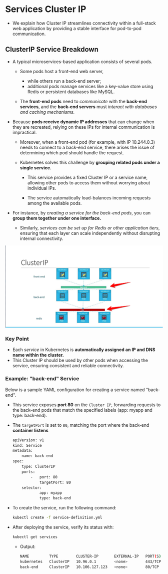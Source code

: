 # Services Cluster IP
-  We explain how Cluster IP streamlines connectivity within a full-stack web application by providing a stable interface for pod-to-pod communication.

## ClusterIP Service Breakdown

-   A typical microservices-based application consists of several pods.
    -   Some pods host a front-end web server, 
        -   while others run a back-end server; 
        -   additional pods manage services like a key-value store using Redis or persistent databases like MySQL. 

    -   The **front-end pods** need to *communicate* with the **back-end services**, and the **back-end servers** must *interact with databases and caching mechanisms.*


-   Because **pods receive dynamic IP addresses** that can change when they are recreated, relying on these IPs for internal communication is impractical.
    -   Moreover, when a front-end pod (for example, with IP 10.244.0.3) needs to connect to a back-end service, there arises the issue of determining which pod should handle the request.

    -   Kubernetes solves this challenge by **grouping related pods under a single service.**
        -   This service provides a fixed Cluster IP or a service name, allowing other pods to access them without worrying about individual IPs.

        -   The service automatically load-balances incoming requests among the available pods.


-   For instance, by *creating a service for the back-end pods*, you can **group them together under one interface.** 
    -   Similarly, *services can be set up for Redis or other application tiers*, ensuring that each layer can scale independently without disrupting internal connectivity.

![](../../images/kubernetes_core16.png)


### Key Point

-   Each *service* in Kubernetes is **automatically assigned an IP and DNS name within the cluster.** 
-   This Cluster IP should be used by other pods when accessing the service, ensuring consistent and reliable connectivity.



### Example: "back-end" Service
Below is a sample YAML configuration for creating a service named "back-end".

-   This service exposes **port 80** on the ```Cluster IP```, forwarding requests to the back-end pods that match the specified labels (app: myapp and type: back-end).

-   The ```targetPort``` is set to ```80```, matching the port where the back-end **container listens**

    ```bash
    apiVersion: v1
    kind: Service
    metadata:
        name: back-end
    spec:
        type: ClusterIP
        ports:
            -   port: 80
                targetPort: 80
        selector:
                app: myapp
                type: back-end
    ```

-   To create the service, run the following command:
    ```bash
    kubectl create -f service-definition.yml
    ```

-   After deploying the service, verify its status with:
    ```bash
    kubectl get services
    ```

    -   Output:
        ```bash
        NAME         TYPE        CLUSTER-IP       EXTERNAL-IP   PORT(S)    AGE
        kubernetes   ClusterIP   10.96.0.1        <none>        443/TCP    16d
        back-end     ClusterIP   10.106.127.123   <none>        80/TCP     2m
        ```